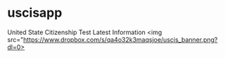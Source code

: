 # uscisapp
United State Citizenship Test Latest Information
<img  src="https://www.dropbox.com/s/qa4o32k3maqsjoe/uscis_banner.png?dl=0>
